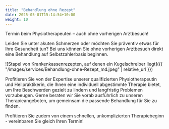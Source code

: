 ```yaml
---
title: "Behandlung ohne Rezept"
date: 2025-05-01T15:14:54+10:00
weight: 10
---
```


Termin beim Physiotherapeuten – auch ohne vorherigen Arztbesuch!

Leiden Sie unter akuten Schmerzen oder möchten Sie präventiv etwas für Ihre Gesundheit tun? Bei uns können Sie ohne vorherigen Arztbesuch direkt eine Behandlung auf Selbstzahlerbasis beginnen.

![Stapel von Krankenkassenrezepten, auf denen ein Kugelschreiber liegt]({{ "/images/services/Behandlung-ohne-Rezept_md.jpeg" | relative_url }})

Profitieren Sie von der Expertise unserer qualifizierten Physiotherapeutin und Heilpraktikerin, die Ihnen eine individuell abgestimmte Therapie bietet, um Ihre Beschwerden gezielt zu lindern und langfristig Problemen vorzubeugen.
Gerne beraten wir Sie vorab ausführlich zu unseren Therapieangeboten, um gemeinsam die passende Behandlung für Sie zu finden.

Profitieren Sie zudem von einem schnellen, unkomplizierten Therapiebeginn - vereinbaren Sie gleich Ihren Termin!
